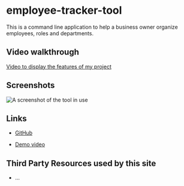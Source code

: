 # employee-tracker-tool

This is a command line application to help a business owner organize employees, roles and departments.

## Video walkthrough

[Video to display the features of my project]( )

## Screenshots

![A screenshot of the tool in use]( )

## Links

* [GitHub](https://github.com/queendoescode/employee-tracker-tool)

* [Demo video]( )

## Third Party Resources used by this site

* ...
